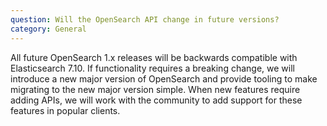 ```yaml
---
question: Will the OpenSearch API change in future versions?
category: General
---
```


All future OpenSearch 1.x releases will be backwards compatible with Elasticsearch 7.10. If functionality requires a breaking change, we will introduce a new major version of OpenSearch and provide tooling to make migrating to the new major version simple. When new features require adding APIs, we will work with the community to add support for these features in popular clients.